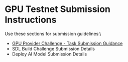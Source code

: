 # GPU Testnet Submission Instructions

Use these sections for submission guidelines:\


* [GPU Provider Challenge - Task Submission Guidance](gpu-provider-challenge-task-submission-guidance.md)
* SDL Build Challenge Submission Details
* Deploy AI Model Submission Details
